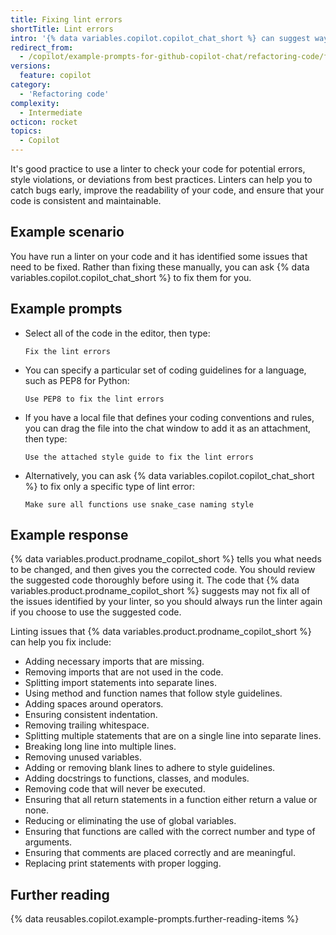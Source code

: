 ```yaml
---
title: Fixing lint errors
shortTitle: Lint errors
intro: '{% data variables.copilot.copilot_chat_short %} can suggest ways to fix issues identified by a code linter.'
redirect_from:
  - /copilot/example-prompts-for-github-copilot-chat/refactoring-code/fixing-lint-errors
versions:
  feature: copilot
category:
  - 'Refactoring code'
complexity:
  - Intermediate
octicon: rocket
topics:
  - Copilot
---
```


It's good practice to use a linter to check your code for potential errors, style violations, or deviations from best practices. Linters can help you to catch bugs early, improve the readability of your code, and ensure that your code is consistent and maintainable.

## Example scenario

You have run a linter on your code and it has identified some issues that need to be fixed. Rather than fixing these manually, you can ask {% data variables.copilot.copilot_chat_short %} to fix them for you.

## Example prompts

* Select all of the code in the editor, then type:

  `Fix the lint errors`

* You can specify a particular set of coding guidelines for a language, such as PEP8 for Python:

  `Use PEP8 to fix the lint errors`

* If you have a local file that defines your coding conventions and rules, you can drag the file into the chat window to add it as an attachment, then type:

  `Use the attached style guide to fix the lint errors`

* Alternatively, you can ask {% data variables.copilot.copilot_chat_short %} to fix only a specific type of lint error:

  `Make sure all functions use snake_case naming style`

## Example response

{% data variables.product.prodname_copilot_short %} tells you what needs to be changed, and then gives you the corrected code. You should review the suggested code thoroughly before using it. The code that {% data variables.product.prodname_copilot_short %} suggests may not fix all of the issues identified by your linter, so you should always run the linter again if you choose to use the suggested code.

Linting issues that {% data variables.product.prodname_copilot_short %} can help you fix include:

* Adding necessary imports that are missing.
* Removing imports that are not used in the code.
* Splitting import statements into separate lines.
* Using method and function names that follow style guidelines.
* Adding spaces around operators.
* Ensuring consistent indentation.
* Removing trailing whitespace.
* Splitting multiple statements that are on a single line into separate lines.
* Breaking long line into multiple lines.
* Removing unused variables.
* Adding or removing blank lines to adhere to style guidelines.
* Adding docstrings to functions, classes, and modules.
* Removing code that will never be executed.
* Ensuring that all return statements in a function either return a value or none.
* Reducing or eliminating the use of global variables.
* Ensuring that functions are called with the correct number and type of arguments.
* Ensuring that comments are placed correctly and are meaningful.
* Replacing print statements with proper logging.

## Further reading

{% data reusables.copilot.example-prompts.further-reading-items %}
